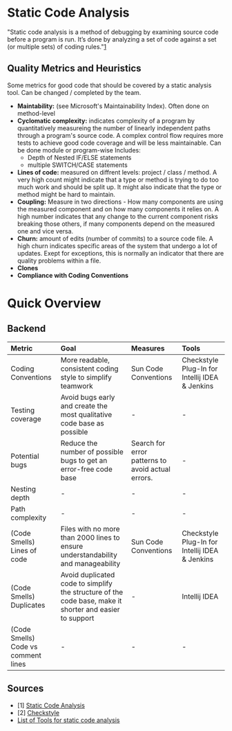 # Static Code Analysis
"Static code analysis is a method of debugging by examining source code before a program is run. 
It’s done by analyzing a set of code against a set (or multiple sets) of coding rules."[1](https://www.perforce.com/blog/sca/what-static-analysis)

## Quality Metrics and Heuristics
Some metrics for good code that should be covered by a static analysis tool.  Can be changed / completed by the team.
- **Maintability:** (see Microsoft's Maintainability Index). Often done on method-level
- **Cyclomatic complexity:** indicates complexity of a program by quantitatively measureing the number of linearly independent paths through a program's source code. A complex control flow requires more tests to achieve good code coverage and will be less maintainable. Can be done module or program-wise Includes:
    - Depth of Nested IF/ELSE statements
    - multiple SWITCH/CASE statements
- **Lines of code:** measured on diffrent levels: project / class / method. A very high count might indicate that a type or method is trying to do too much work and should be split up. It might also indicate that the type or method might be hard to maintain.
- **Coupling:** Measure in two directions - How many components are using the measured component and on how many components it relies on. A high number indicates that any change to the current component risks breaking those others, if many components depend on the measured one and vice versa.
- **Churn:** amount of edits (number of commits) to a source code file. A high churn indicates specific areas of the system that undergo a lot of updates. Exept for exceptions, this is normally an indicator that there are quality problems within a file.
- **Clones**
- **Compliance with Coding Conventions**

# Quick Overview
## Backend 

|Metric| Goal | Measures | Tools | 
| :--- | :--- | :--- | :--- |
|Coding Conventions| More readable, consistent coding style to simplify teamwork | Sun Code Conventions | Checkstyle Plug-In for Intellij IDEA & Jenkins | 
|Testing coverage| Avoid bugs early and create the most qualitative code base as possible |  - | - |
|Potential bugs| Reduce the number of possible bugs to get an error-free code base |Search for error patterns to avoid actual errors. | - | 
|Nesting depth| -|-|-|
|Path complexity| -|-|-|
|(Code Smells) Lines of code|Files with no more than 2000 lines to ensure understandability and manageability|Sun Code Conventions|Checkstyle Plug-In for Intellij IDEA & Jenkins|
|(Code Smells) Duplicates|Avoid duplicated code to simplify the structure of the code base, make it shorter and easier to support|-|Intellij IDEA|
|(Code Smells) Code vs comment lines|-|-|-|









## Sources
- [1] [Static Code Analysis](https://www.perforce.com/blog/sca/what-static-analysis)
- [2] [Checkstyle](https://checkstyle.sourceforge.io/index.html)
- [List of Tools for static code analysis](https://en.wikipedia.org/wiki/List_of_tools_for_static_code_analysis)
